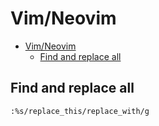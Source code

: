 # Vim/Neovim
<!--ts-->
* [Vim/Neovim](vim.md#vimneovim)
   * [Find and replace all](vim.md#find-and-replace-all)

<!-- Added by: runner, at: Fri Jan 21 13:04:22 UTC 2022 -->

<!--te-->

## Find and replace all
```vim
:%s/replace_this/replace_with/g
```
